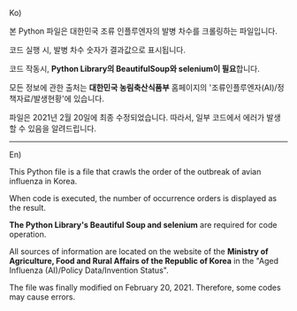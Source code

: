 Ko)

본 Python 파일은 대한민국 조류 인플루엔자의 발병 차수를 크롤링하는 파일입니다.

코드 실행 시, 발병 차수 숫자가 결과값으로 표시됩니다.

코드 작동시, **Python Library의 BeautifulSoup와 selenium이 필요**합니다.

모든 정보에 관한 출처는 **대한민국 농림축산식품부** 홈페이지의 '조류인플루엔자(AI)/정책자료/발생현황'에 있습니다.

파일은 2021년 2월 20일에 최종 수정되었습니다. 따라서, 일부 코드에서 에러가 발생할 수 있음을 알려드립니다.

---
En)

This Python file is a file that crawls the order of the outbreak of avian influenza in Korea.

When code is executed, the number of occurrence orders is displayed as the result.

**The Python Library's Beautiful Soup and selenium** are required for code operation.

All sources of information are located on the website of the **Ministry of Agriculture, Food and Rural Affairs of the Republic of Korea** in the "Aged Influenza (AI)/Policy Data/Invention Status".

The file was finally modified on February 20, 2021. Therefore, some codes may cause errors.
